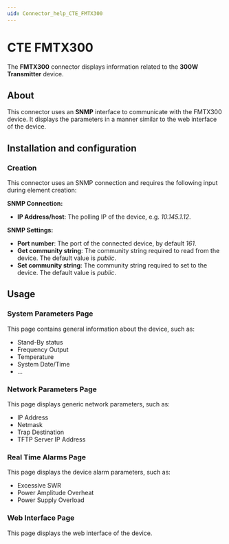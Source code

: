```yaml
---
uid: Connector_help_CTE_FMTX300
---
```


# CTE FMTX300

The **FMTX300** connector displays information related to the **300W Transmitter** device.

## About

This connector uses an **SNMP** interface to communicate with the FMTX300 device. It displays the parameters in a manner similar to the web interface of the device.

## Installation and configuration

### Creation

This connector uses an SNMP connection and requires the following input during element creation:

**SNMP Connection:**

- **IP Address/host**: The polling IP of the device, e.g. *10.145.1.12*.

**SNMP Settings:**

- **Port number**: The port of the connected device, by default *161*.
- **Get community string**: The community string required to read from the device. The default value is *public*.
- **Set community string**: The community string required to set to the device. The default value is *public*.

## Usage

### System Parameters Page

This page contains general information about the device, such as:

- Stand-By status
- Frequency Output
- Temperature
- System Date/Time
- ...

### Network Parameters Page

This page displays generic network parameters, such as:

- IP Address
- Netmask
- Trap Destination
- TFTP Server IP Address

### Real Time Alarms Page

This page displays the device alarm parameters, such as:

- Excessive SWR
- Power Amplitude Overheat
- Power Supply Overload

### Web Interface Page

This page displays the web interface of the device.
